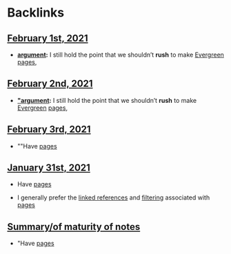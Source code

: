
# Backlinks
## [February 1st, 2021](<February 1st, 2021.md>)
- **[argument](<argument.md>):** I still hold the point that we shouldn’t **rush** to make [Evergreen](<Evergreen.md>) [pages](<pages.md>),

## [February 2nd, 2021](<February 2nd, 2021.md>)
- **["argument](<"argument.md>):** I still hold the point that we shouldn’t **rush** to make [Evergreen](<Evergreen.md>) [pages](<pages.md>),

## [February 3rd, 2021](<February 3rd, 2021.md>)
- ""Have [pages](<pages.md>)

## [January 31st, 2021](<January 31st, 2021.md>)
- Have [pages](<pages.md>)

- I generally prefer the [linked references](<linked references.md>) and [filtering](<filtering.md>) associated with [pages](<pages.md>)

## [Summary/of maturity of notes](<Summary/of maturity of notes.md>)
- "Have [pages](<pages.md>)

